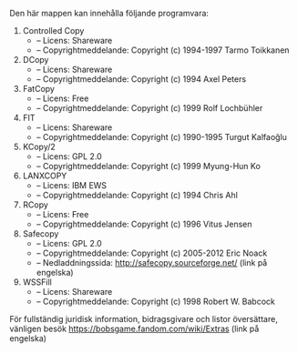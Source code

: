 ﻿Den här mappen kan innehålla följande programvara:

1. Controlled Copy
   - – Licens: Shareware
   - – Copyrightmeddelande: Copyright (c) 1994-1997 Tarmo Toikkanen
2. DCopy
   - – Licens: Shareware
   - – Copyrightmeddelande: Copyright (c) 1994 Axel Peters
3. FatCopy
   - – Licens: Free
   - – Copyrightmeddelande: Copyright (c) 1999 Rolf Lochbühler
4. FIT
   - – Licens: Shareware
   - – Copyrightmeddelande: Copyright (c) 1990-1995 Turgut Kalfaoğlu
5. KCopy/2
   - – Licens: GPL 2.0
   - – Copyrightmeddelande: Copyright (c) 1999 Myung-Hun Ko
6. LANXCOPY
   - – Licens: IBM EWS
   - – Copyrightmeddelande: Copyright (c) 1994 Chris Ahl
7. RCopy
   - – Licens: Free
   - – Copyrightmeddelande: Copyright (c) 1996 Vitus Jensen
8. Safecopy
   - – Licens: GPL 2.0
   - – Copyrightmeddelande: Copyright (c) 2005-2012 Eric Noack
   - – Nedladdningssida: http://safecopy.sourceforge.net/ (link på engelska)
9. WSSFill
   - – Licens: Shareware
   - – Copyrightmeddelande: Copyright (c) 1998 Robert W. Babcock

För fullständig juridisk information, bidragsgivare och listor översättare, vänligen besök https://bobsgame.fandom.com/wiki/Extras (link på engelska)
